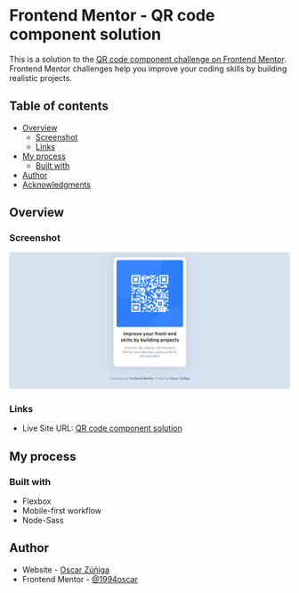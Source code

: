 # Frontend Mentor - QR code component solution
 
This is a solution to the [QR code component challenge on Frontend Mentor](https://www.frontendmentor.io/challenges/qr-code-component-iux_sIO_H). Frontend Mentor challenges help you improve your coding skills by building realistic projects.
 
## Table of contents
 
- [Overview](#overview)
  - [Screenshot](#screenshot)
  - [Links](#links)
- [My process](#my-process)
  - [Built with](#built-with)
- [Author](#author)
- [Acknowledgments](#acknowledgments)
 
 
## Overview
 
### Screenshot
 
![](./design/screenshot-solution.png)
 
### Links
- Live Site URL: [QR code component solution](https://1994oscar.github.io/qr-code-component-chlg-02/)
 
## My process
 
### Built with
- Flexbox
- Mobile-first workflow
- Node-Sass 
 
 
## Author
 
- Website - [Oscar Zúñiga](https://www.xn--oscarziga-q6a2h.com/)
- Frontend Mentor - [@1994oscar](https://www.frontendmentor.io/profile/1994oscar)

